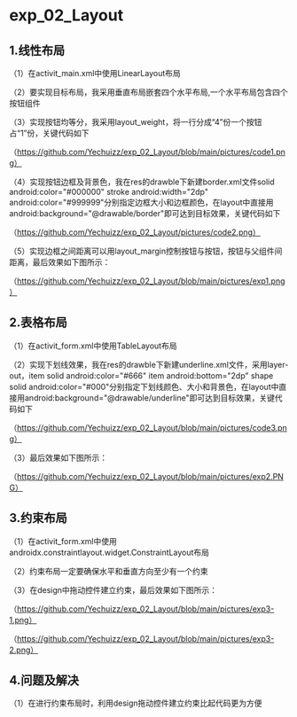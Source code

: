 # exp_02_Layout
## 1.线性布局
（1）在activit_main.xml中使用LinearLayout布局

（2）要实现目标布局，我采用垂直布局嵌套四个水平布局,一个水平布局包含四个按钮组件

（3）实现按钮均等分，我采用layout_weight，将一行分成“4”份一个按钮占“1”份，关键代码如下

（https://github.com/Yechuizz/exp_02_Layout/blob/main/pictures/code1.png）

（4）实现按钮边框及背景色，我在res的drawble下新建border.xml文件solid android:color="#000000" stroke android:width="2dp" android:color="#999999"分别指定边框大小和边框颜色，在layout中直接用android:background="@drawable/border"即可达到目标效果，关键代码如下

（https://github.com/Yechuizz/exp_02_Layout/pictures/code2.png）

（5）实现边框之间距离可以用layout_margin控制按钮与按钮，按钮与父组件间距离，最后效果如下图所示：

（https://github.com/Yechuizz/exp_02_Layout/blob/main/pictures/exp1.png）

## 2.表格布局
（1）在activit_form.xml中使用TableLayout布局

（2）实现下划线效果，我在res的drawble下新建underline.xml文件，采用layer-out，item solid android:color="#666" item android:bottom="2dp" shape solid android:color="#000"分别指定下划线颜色、大小和背景色，在layout中直接用android:background="@drawable/underline"即可达到目标效果，关键代码如下

（https://github.com/Yechuizz/exp_02_Layout/blob/main/pictures/code3.png）

（3）最后效果如下图所示：

（https://github.com/Yechuizz/exp_02_Layout/blob/main/pictures/exp2.PNG）

## 3.约束布局
（1）在activit_form.xml中使用androidx.constraintlayout.widget.ConstraintLayout布局

（2）约束布局一定要确保水平和垂直方向至少有一个约束

（3）在design中拖动控件建立约束，最后效果如下图所示：

（https://github.com/Yechuizz/exp_02_Layout/blob/main/pictures/exp3-1.png）

（https://github.com/Yechuizz/exp_02_Layout/blob/main/pictures/exp3-2.png）

## 4.问题及解决
（1）在进行约束布局时，利用design拖动控件建立约束比起代码更为方便